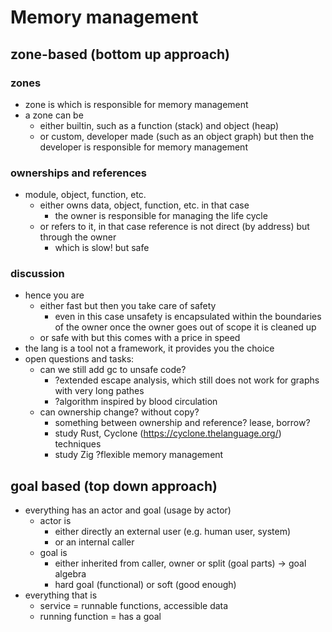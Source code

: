 # Memory management

## zone-based (bottom up approach)

### zones 

- zone is which is responsible for memory management
- a zone can be 
	- either builtin, such as a function (stack) and object (heap)
	- or custom, developer made (such as an object graph) but then the developer is responsible for memory management
  
### ownerships and references  
- module, object, function, etc.
	- either owns data, object, function, etc. in that case
		- the owner is responsible for managing the life cycle
	- or refers to it, in that case reference is not direct (by address) but through the owner
		- which is slow! but safe
		
### discussion
		
- hence you are 
	- either fast but then you take care of safety
		- even in this case unsafety is encapsulated within the boundaries of the owner
		  once the owner goes out of scope it is cleaned up
	- or safe with but this comes with a price in speed
- the lang is a tool not a framework, it provides you the choice
- open questions and tasks:
	- can we still add gc to unsafe code?
		- ?extended escape analysis, which still does not work for graphs with very long pathes
		- ?algorithm inspired by blood circulation
	- can ownership change? without copy?
		- something between ownership and reference? lease, borrow? 
		- study Rust, Cyclone (https://cyclone.thelanguage.org/) techniques
		- study Zig ?flexible memory management
		
## goal based (top down approach)
- everything has an actor and goal (usage by actor)
	- actor is 
		- either directly an external user (e.g. human user, system)
		- or an internal caller
	- goal is 
		- either inherited from caller, owner or split (goal parts) -> goal algebra
		- hard goal (functional) or soft (good enough)
- everything that is			
	- service = runnable functions, accessible data
	- running function = has a goal		